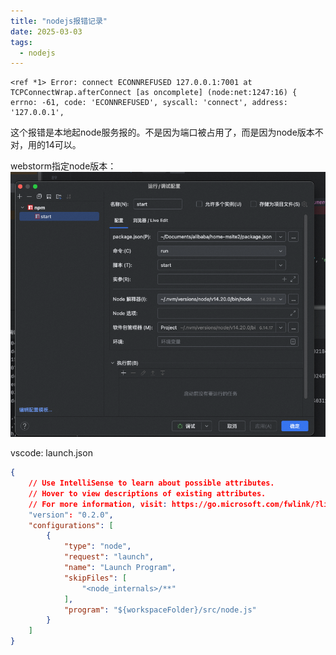 ```yaml
---
title: "nodejs报错记录"
date: 2025-03-03
tags:
  - nodejs
---
```


```text
<ref *1> Error: connect ECONNREFUSED 127.0.0.1:7001 at TCPConnectWrap.afterConnect [as oncomplete] (node:net:1247:16) { errno: -61, code: 'ECONNREFUSED', syscall: 'connect', address: '127.0.0.1',
```

这个报错是本地起node服务报的。不是因为端口被占用了，而是因为node版本不对，用的14可以。

webstorm指定node版本：
![alt text](image.png)


vscode: launch.json

```json
{
    // Use IntelliSense to learn about possible attributes.
    // Hover to view descriptions of existing attributes.
    // For more information, visit: https://go.microsoft.com/fwlink/?linkid=830387
    "version": "0.2.0",
    "configurations": [
        {
            "type": "node",
            "request": "launch",
            "name": "Launch Program",
            "skipFiles": [
                "<node_internals>/**"
            ],
            "program": "${workspaceFolder}/src/node.js"
        }
    ]
}
```